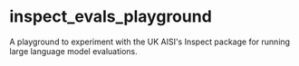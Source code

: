 # inspect_evals_playground

A playground to experiment with the UK AISI's Inspect package for running large language model evaluations. 
